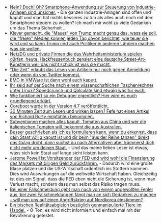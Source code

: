 * [Nein? Doch! Oh? Smartphone-Anwendung zur Steuerung von Industrie-Anlagen sind unsicher.](https://www.heise.de/newsticker/meldung/Smartphone-Apps-zur-Steuerung-von-Industrie-Anlagen-sind-voller-Sicherheitsluecken-3940033.html) - Die ganzen Industrie-Anlagen sind offen und kaputt und man hat nichts besseres zu tun als alles auch noch mit dem Smartphone steuern zu wollen? Ich mach mir wohl zu viele Gedanken um das Thema Sicherheit ...
* [Klever gemacht, die "Mauer" von Trump macht genau das, wass sie soll, die "freien" Medien können jeden Tag davon berichtet, wie teuer sie wird und so kann Trump und auch Politiker in anderen Ländern machen was sie wollen.](http://www.sonnenseite.com/de/politik/trumps-mauer-wird-immer-teurer.html)
* [NetzDG und private Firmen die das Wahrheitsministerium spielen dürfen, heute, Hackfressenbuch zensiert eine deutsche Street-Art-Künstlerin weil das nicht schick ist was sie macht.](https://blog.fefe.de/?ts=a4a57744)
* ["Die Zeit" erlaubt das Lesen von Artikeln nur noch gegen Anmeldung oder wenn du von Twitter kommst.](https://blog.fefe.de/?ts=a4a57650)
* [EMC in VMWare ist dann wohl auch kaputt.](https://blog.fefe.de/?ts=a4a29ca5)
* [Ihr seid auf der Suche nach einem wissenschaftlichen Taschenrechner unter Linux? Speedcrunch und Qalculate sind etwaig was für euch.](https://opensource.com/article/18/1/scientific-calculators-linux)
* [Wie funktioniert so ein Debugger eigentlich? Hier wird es euch grundlegend erklärt.](https://opensource.com/article/18/1/how-debuggers-really-work)
* [Coreboot wurde in der Version 4.7 veröffentlicht.](https://coreboot.org/releases/coreboot-4.7-relnotes.txt)
* [30 Minuten Zeit zum Lesen und wirken lassen? Fefe hat einen Artikel von Richard Rorty empfohlen bekommen.](https://blog.fefe.de/?ts=a4a265e6)
* [Subventionen machen alles kaputt, Tomaten aus China und wer die italienischen Tomaten will, bekommt die aus Australien.](https://netzfrauen.org/2018/01/15/tomaten-2/)
* [Besser geschrieben als ich es formulieren kann, wenn du erkennst, dass dein Staat völlig kaputt ist und dir beim "aus der Reihe tanzen" direkt das Gulag droht, dann suchst du nach Alternativen aber kümmerst dich nicht mehr um deinen Staat.](https://blog.fefe.de/?ts=a4a386f3) - Und das meine lieben Leser ist etwas, wass sich kein Staat auf lange sicht leisten kann.
* [Jerome Powell ist Vorsitzender der FED und wird wohl die Finanzierung des Markets mit billigen Geld zurückfahren.](http://www.neopresse.com/finanzsystem/finanzsystem-es-ist-alles-vorbereitet-wann-darf-die-blase-platzen/) - Dadurch wird eine große Blase platzen und die US-Wirtschaft ordentlich ins Stottern kommen. Dies wird Auswirkungen auf die weltweite Wirtschaft haben. Gleichzeitig ist dies ein Signal, dass die FED eben nicht die Sicherung ist, wenn man Verlust macht, sondern dass man selbst das Risiko tragen muss.
* [Bei einer Falschmeldung geht man noch von einem ungewollten Fehler aus, bei zwei Falschmeldungen fängt man an sich Gedanken zu machen - will man uns auf einen Angriffskrieg auf Nordkorea einstimmen?](https://www.heise.de/newsticker/meldung/Nach-Panik-auf-Hawaii-Falscher-Raketenalarm-des-oeffentlichen-Rundfunks-in-Japan-3942919.html)
* [Ein bischen Realitätsabgleich bezüglich genmanipulierte Tiere im Handel.](https://netzfrauen.org/2018/01/16/kirk/) - O-Ton, es wird nicht informiert und einfach mal mit der Bevölkerung getestet.
